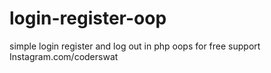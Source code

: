 # login-register-oop
simple login register and log out in
php oops
for free support Instagram.com/coderswat
